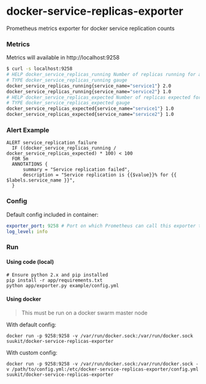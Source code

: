 # docker-service-replicas-exporter

Prometheus metrics exporter for docker service replication counts

### Metrics

Metrics will available in http://localhost:9258

```sh
$ curl -s localhost:9258
# HELP docker_service_replicas_running Number of replicas running for a service
# TYPE docker_service_replicas_running gauge
docker_service_replicas_running{service_name="service1"} 2.0
docker_service_replicas_running{service_name="service2"} 1.0
# HELP docker_service_replicas_expected Number of replicas expected for a service
# TYPE docker_service_replicas_expected gauge
docker_service_replicas_expected{service_name="service1"} 1.0
docker_service_replicas_expected{service_name="service2"} 1.0
```

### Alert Example

```
ALERT service_replication_failure
  IF ((docker_service_replicas_running / docker_service_replicas_expected) * 100) < 100
  FOR 5m
  ANNOTATIONS {
      summary = "Service replication failed",
      description = "Service replication is {{$value}}% for {{ $labels.service_name }}",
  }
```

### Config

Default config included in container:
```yml
exporter_port: 9258 # Port on which Prometheus can call this exporter to get metrics
log_level: info
```

### Run

#### Using code (local)

```
# Ensure python 2.x and pip installed
pip install -r app/requirements.txt
python app/exporter.py example/config.yml
```

#### Using docker

> This must be run on a docker swarm master node

With default config:
```
docker run -p 9258:9258 -v /var/run/docker.sock:/var/run/docker.sock suukit/docker-service-replicas-exporter 
```


With custom config:
```
docker run -p 9258:9258 -v /var/run/docker.sock:/var/run/docker.sock -v /path/to/config.yml:/etc/docker-service-replicas-exporter/config.yml suukit/docker-service-replicas-exporter
```
